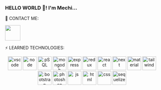 ### HELLO WORLD 👋! I'm Mechi...

💬 CONTACT ME:                                                                                               
<p align="center"></p>
<a href="https://www.linkedin.com/in/mercedes-ramella">
<img height="50" src="https://cdn.jsdelivr.net/gh/devicons/devicon/icons/linkedin/linkedin-original.svg" />
</a>

⚡ LEARNED TECHNOLOGIES: 
<p align='center'>
<img src="https://cdn.jsdelivr.net/gh/devicons/devicon/icons/vscode/vscode-original.svg" alt="vscode" width="45" height="45"/>
<img src="https://cdn.jsdelivr.net/gh/devicons/devicon/icons/nodejs/nodejs-original.svg" alt="node" width="45" height="45"/> 
<img src="https://cdn.jsdelivr.net/gh/devicons/devicon/icons/postgresql/postgresql-original.svg" alt="pSQL" width="45" height="45"/> 
<img src="https://cdn.jsdelivr.net/gh/devicons/devicon/icons/mongodb/mongodb-original.svg" alt="mongodb" width="45" height="45"/>
<img src="https://cdn.jsdelivr.net/gh/devicons/devicon/icons/express/express-original.svg" alt="express" width="45" height="45"/>
<img src="https://cdn.jsdelivr.net/gh/devicons/devicon/icons/redux/redux-original.svg" alt="redux" width="45" height="45"/>
<img src="https://cdn.jsdelivr.net/gh/devicons/devicon/icons/react/react-original.svg" alt="react" width="45" height="45"/>
<img src="https://cdn.jsdelivr.net/gh/devicons/devicon/icons/nextjs/nextjs-original.svg" alt="next" width="45" height="45"/> 
<img src="https://cdn.jsdelivr.net/gh/devicons/devicon/icons/materialui/materialui-original.svg" alt="material" width="45" height="45"/>
<img src="https://cdn.jsdelivr.net/gh/devicons/devicon/icons/tailwindcss/tailwindcss-plain.svg" alt="tailwind" width="45" height="45"/>
<img src="https://cdn.jsdelivr.net/gh/devicons/devicon/icons/bootstrap/bootstrap-original.svg" alt="bootstrap" width="45" height="45"/>
<img src="https://cdn.jsdelivr.net/gh/devicons/devicon/icons/photoshop/photoshop-line.svg" alt="photoshop" width="45" height="45"/>
<img src="https://cdn.jsdelivr.net/gh/devicons/devicon/icons/javascript/javascript-original.svg" alt="js" width="45" height="45"/>
<img src="https://cdn.jsdelivr.net/gh/devicons/devicon/icons/html5/html5-original.svg" alt="html" width="45" height="45"/>
<img src="https://cdn.jsdelivr.net/gh/devicons/devicon/icons/css3/css3-original.svg" alt="css" width="45" height="45"/>
<img src="https://cdn.jsdelivr.net/gh/devicons/devicon/icons/sequelize/sequelize-original.svg" alt="sequelize" width="45" height="45"/>
</p>

<!--Aquí comienza el cuerpo de la página-->
<!--Aquí comienza el cuerpo de la página-->
<!--Aquí comienza el cuerpo de la página-->






